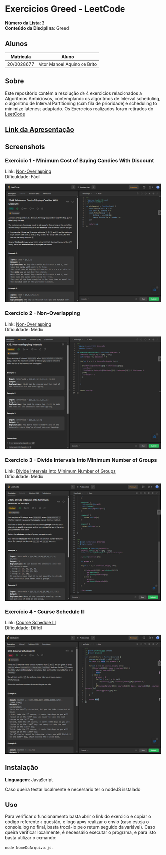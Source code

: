 # Exercicios Greed - LeetCode

**Número da Lista**: 3<br>
**Conteúdo da Disciplina**: Greed <br>

## Alunos
|Matrícula | Aluno |
| -- | -- |
| 20/0028677  |  Vitor Manoel Aquino de Brito |


## Sobre 
Este repositório contém a resolução de 4 exercicios relacionados a Algoritmos Ambiciosos, contemplando os algoritmos de Interval scheduling, o algoritmo de Interval Partitioning (com fila de prioridade) e scheduling to minimize lateness adaptado. Os Exercicios realizados foram retirados do [LeetCode](https://leetcode.com/)

## [Link da Apresentação](https://www.youtube.com/watch?v=KO3q6SBY5FE)

## Screenshots

### Exercicio 1 - Minimum Cost of Buying Candies With Discount

Link: [Non-Overlapping](https://leetcode.com/problems/non-overlapping-intervals/description/) <br>
Dificuldade: Fácil

![](./img/buyingCandies.png)

### Exercício 2 - Non-Overlapping

Link: [Non-Overlapping](https://leetcode.com/problems/non-overlapping-intervals/description/)<br>
Dificuldade: Médio

![](./img/nonOverlapping.png)

### Exercicio 3 - Divide Intervals Into Minimum Number of Groups

Link: [Divide Intervals Into Minimum Number of Groups](https://leetcode.com/problems/divide-intervals-into-minimum-number-of-groups/description/) <br>
Dificuldade: Médio

![](./img/DivideIntervals.png)

### Exercício 4 - Course Schedule III

Link: [Course Schedule III](https://leetcode.com/problems/course-schedule-iii/description/) <br>
Dificuldade: Difícil

![](./img/courseSchedule.png)

## Instalação 
**Linguagem**: JavaScript<br>

Caso queira testar localmente é necessário ter o nodeJS instalado

## Uso 

Para verificar o funcionamento basta abrir o link do exercicio e copiar o código referente a questão, e logo após realizar o envio (caso esteja o console.log no final, basta trocá-lo pelo return seguido da variável). Caso queira verificar localmente, é necessário executar o programa, e para isto basta utilizar o comando:

`node NomeDoArquivo.js`.

